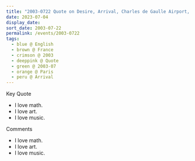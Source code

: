 ```yaml
---
title: "2003-0722 Quote on Desire, Arrival, Charles de Gaulle Airport, Paris, France"
date: 2023-07-04
display_date: 
sort_date: 2003-07-22
permalink: /events/2003-0722
tags:
  - blue @ English
  - brown @ France
  - crimson @ 2003
  - deeppink @ Quote
  - green @ 2003-07
  - orange @ Paris
  - peru @ Arrival
---
```


<div class="main">
  <div class="wave-list">
    <div class="title">
      <div class="text" style="--color: green">
        Key Quote
      </div>
    </div>
    <ul class="list">
        <li class="item" data-color-BlanchedAlmond>
          I love math.
        </li>
        <li class="item" style="--color: Lavender">
          I love art.
        </li>
        <li class="item" style="--color: BlanchedAlmond">
         I love music.
        </li>
      </ul>
  </div>
</div>

<div class="main">
  <div class="wave-list">
    <div class="title">
      <div class="text" style="--color: green">
        Comments
      </div>
    </div>
    <ul class="list">
        <li class="item" data-color-Ivory>
          I love math.
        </li>
        <li class="item" style="--color: PaleTurquiose">
          I love art.
        </li>
        <li class="item" style="--color: Ivory">
         I love music.
        </li>
      </ul>
  </div>
</div>